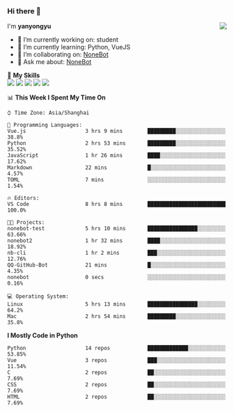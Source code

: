 ### Hi there 👋

<a href="#">
  <img align="right" src="https://github-readme-stats.vercel.app/api?username=yanyongyu&count_private=true&show_icons=true&bg_color=15,f2f7fd,E0EAFC" />
</a>

I'm **yanyongyu**

- 🔭 I’m currently working on: student
- 🌱 I’m currently learning: Python, VueJS
- 👯 I’m collaborating on: [NoneBot](https://github.com/nonebot)
- 💬 Ask me about: [NoneBot](https://github.com/nonebot)

🌟 **My Skills**  
![](https://img.shields.io/badge/-Python-3e74a2?style=flat-square&logo=Python&logoColor=fff)
![](https://img.shields.io/badge/-Vue-4fc08d?style=flat-square&logo=Vue.js&logoColor=fff)
![](https://img.shields.io/badge/-Node.js-339933?style=flat-square&logo=Node.js&logoColor=fff)
![](https://img.shields.io/badge/-Docker-2496ED?style=flat-square&logo=Docker&logoColor=fff)
![](https://img.shields.io/badge/-Linux-000000?style=flat-square&logo=Linux&logoColor=fff)

<!--START_SECTION:waka-->
📊 **This Week I Spent My Time On** 

```text
⌚︎ Time Zone: Asia/Shanghai

💬 Programming Languages: 
Vue.js                   3 hrs 9 mins        █████████░░░░░░░░░░░░░░░░   38.8% 
Python                   2 hrs 53 mins       █████████░░░░░░░░░░░░░░░░   35.52% 
JavaScript               1 hr 26 mins        ████░░░░░░░░░░░░░░░░░░░░░   17.62% 
Markdown                 22 mins             █░░░░░░░░░░░░░░░░░░░░░░░░   4.57% 
TOML                     7 mins              ░░░░░░░░░░░░░░░░░░░░░░░░░   1.54%

🔥 Editors: 
VS Code                  8 hrs 8 mins        █████████████████████████   100.0%

🐱‍💻 Projects: 
nonebot-test             5 hrs 10 mins       ████████████████░░░░░░░░░   63.66% 
nonebot2                 1 hr 32 mins        ████░░░░░░░░░░░░░░░░░░░░░   18.92% 
nb-cli                   1 hr 2 mins         ███░░░░░░░░░░░░░░░░░░░░░░   12.76% 
QQ-GitHub-Bot            21 mins             █░░░░░░░░░░░░░░░░░░░░░░░░   4.35% 
nonebot                  0 secs              ░░░░░░░░░░░░░░░░░░░░░░░░░   0.16%

💻 Operating System: 
Linux                    5 hrs 13 mins       ████████████████░░░░░░░░░   64.2% 
Mac                      2 hrs 54 mins       █████████░░░░░░░░░░░░░░░░   35.8%

```

**I Mostly Code in Python** 

```text
Python                   14 repos            █████████████░░░░░░░░░░░░   53.85% 
Vue                      3 repos             ███░░░░░░░░░░░░░░░░░░░░░░   11.54% 
C                        2 repos             ██░░░░░░░░░░░░░░░░░░░░░░░   7.69% 
CSS                      2 repos             ██░░░░░░░░░░░░░░░░░░░░░░░   7.69% 
HTML                     2 repos             ██░░░░░░░░░░░░░░░░░░░░░░░   7.69%

```



<!--END_SECTION:waka-->
